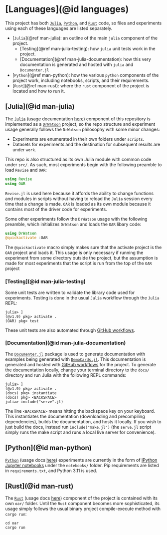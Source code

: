 # [Languages](@id languages)

This project has both [`Julia`](https://julialang.org/), [`Python`](https://www.python.org/), and [`Rust`](https://www.rust-lang.org/) code, so files and experiments using each of these languages are listed separately.

- [`Julia`](@ref man-julia): an outline of the main `julia` component of the project.
  - [Testing](@ref man-julia-testing): how `julia` unit tests work in the project.
  - [Documentation](@ref man-julia-documentation): how this very documentation is generated and hosted with `julia` and `Documenter.jl`
- [`Python`](@ref man-python): how the various `python` components of the project work, including notebooks, scripts, and their requirements.
- [`Rust`](@ref man-rust): where the `rust` component of the project is located and how to run it.

## [Julia](@id man-julia)

The [`Julia`](https://julialang.org/) (usage documentation [here](https://docs.julialang.org/en/v1/)) component of this repository is implemented as a [`DrWatson`](https://juliadynamics.github.io/DrWatson.jl/dev/) project, so the repo structure and experiment usage generally follows the `DrWatson` philosophy with some minor changes:

- Experiments are enumerated in their own folders under `scripts`.
- Datasets for experiments and the destination for subsequent results are under `work`.

This repo is also structured as its own Julia module with common code under `src/`.
As such, most experiments begin with the following preamble to load `Revise` and `OAR`:

```julia
using Revise
using OAR
```

`Revise.jl` is used here because it affords the ability to change functions and modules in scripts without having to reload the `Julia` session every time that a change is made.
`OAR` is loaded as its own module because it contains most of the driver code for experiments.

Some other experiments follow the `DrWatson` usage with the following preamble, which initializes `DrWatson` and loads the `OAR` libary code:

```julia
using DrWatson
@quickactivate :OAR
```

The `@quickactivate` macro simply makes sure that the activate project is the `OAR` project and loads it.
This usage is only necessary if running the experiment from some directory outside the project, but the assumption is made for most experiments that the script is run from the top of the `OAR` project

### [Testing](@id man-julia-testing)

Some unit tests are written to validate the library code used for experiments.
Testing is done in the usual `Julia` workflow through the `Julia` REPL:

```julia-repl
julia> ]
(@v1.9) pkg> activate .
(OAR) pkg> test
```

These unit tests are also automated through [GitHub workflows](https://docs.github.com/en/actions/using-workflows).

### [Documentation](@id man-julia-documentation)

The [`Documenter.jl`](https://documenter.juliadocs.org/stable/) package is used to generate documentation with examples being generated with [`DemoCards.jl`](https://democards.juliadocs.org/stable/).
This documentation is generated and hosted with [GitHub workflows](https://docs.github.com/en/actions/using-workflows) for the project.
To generate the documentation locally, change your terminal directory to the `docs/` directory and run Julia with the following REPL commands:

```julia-repl
julia> ]
(@v1.9) pkg> activate .
(docs) pkg> instantiate
(docs) pkg> <BACKSPACE>
julia> include("serve".jl)
```

The line `<BACKSPACE>` means hitting the backspace key on your keyboard.
This instantiates the documentation (downloading and precompiling dependencies), builds the documentation, and hosts it locally.
If you wish to just build the docs, instead run `include("make.jl")` (the `serve.jl` script simply runs the make script and runs a local live server for convenience).

## [Python](@id man-python)

[`Python`](https://www.python.org/) (usage docs [here](https://docs.python.org/)) experiments are currently in the form of [IPython Jupyter notebooks](https://jupyter.org/) under the `notebooks/` folder.
Pip requirements are listed in `requirements.txt`, and Python 3.11 is used.

## [Rust](@id man-rust)

The [`Rust`](https://www.rust-lang.org/) (usage docs [here](https://www.rust-lang.org/learn)) component of the project is contained with its own `oar/` folder.
Until the `Rust` component becomes more sophisticated, its usage simply follows the usual binary project compile-execute method with `cargo run`:

```shell
cd oar
cargo run
```
